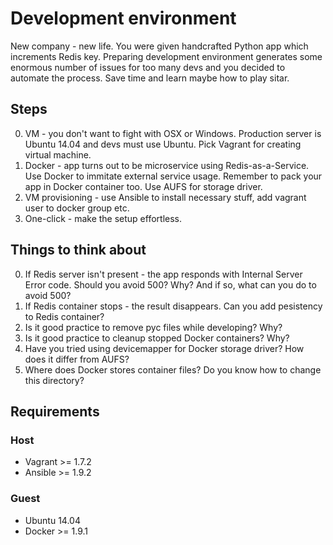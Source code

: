 # Development environment

New company - new life. You were given handcrafted Python app which increments Redis key. Preparing development environment generates some enormous number of issues for too many devs and you decided to automate the process. Save time and learn maybe how to play sitar.

## Steps

0. VM - you don't want to fight with OSX or Windows. Production server is Ubuntu 14.04 and devs must use Ubuntu. Pick Vagrant for creating virtual machine.
1. Docker - app turns out to be microservice using Redis-as-a-Service. Use Docker to immitate external service usage. Remember to pack your app in Docker container too. Use AUFS for storage driver.
2. VM provisioning - use Ansible to install necessary stuff, add vagrant user to docker group etc.
3. One-click - make the setup effortless.

## Things to think about

0. If Redis server isn't present - the app responds with Internal Server Error code. Should you avoid 500? Why? And if so, what can you do to avoid 500?
1. If Redis container stops - the result disappears. Can you add pesistency to Redis container?
2. Is it good practice to remove pyc files while developing? Why?
3. Is it good practice to cleanup stopped Docker containers? Why?
4. Have you tried using devicemapper for Docker storage driver? How does it differ from AUFS?
5. Where does Docker stores container files? Do you know how to change this directory?

## Requirements

### Host

* Vagrant >= 1.7.2
* Ansible >= 1.9.2

### Guest

* Ubuntu 14.04
* Docker >= 1.9.1
